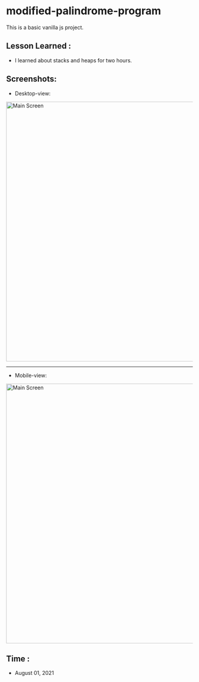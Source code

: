 # modified-palindrome-program

This is a basic vanilla js project.

## Lesson Learned :

- I learned about stacks and heaps for two hours.

## Screenshots:

- Desktop-view:
<div>
  <img src="https://github.com/JeloRisk/html-css-js-repository/blob/main/modified-palindrome-program/assets/screenshots/modified-palindrome-program-sc(2).png" alt="Main Screen" height="700dp">
</div>

---

- Mobile-view:
<div>
  <img src="https://github.com/JeloRisk/html-css-js-repository/blob/main/modified-palindrome-program/assets/screenshots/modified-palindrome-program-sc(1).png" alt="Main Screen" height="700dp">
</div>

## Time :

- August 01, 2021
